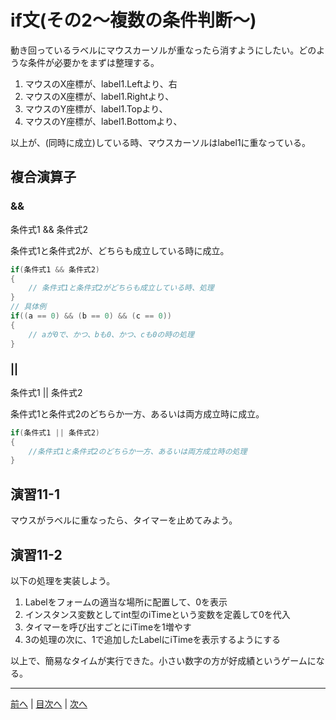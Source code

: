 # if文(その2～複数の条件判断～)
動き回っているラベルにマウスカーソルが重なったら消すようにしたい。どのような条件が必要かをまずは整理する。

1. マウスのX座標が、label1.Leftより、右
2. マウスのX座標が、label1.Rightより、
3. マウスのY座標が、label1.Topより、
4. マウスのY座標が、label1.Bottomより、

以上が、(同時に成立)している時、マウスカーソルはlabel1に重なっている。

## 複合演算子
### &&

条件式1 && 条件式2

条件式1と条件式2が、どちらも成立している時に成立。

```cs
if(条件式1 && 条件式2)
{
    // 条件式1と条件式2がどちらも成立している時、処理
}
// 具体例
if((a == 0) && (b == 0) && (c == 0))
{
    // aが0で、かつ、bも0、かつ、cも0の時の処理
}
```

### ||

条件式1 || 条件式2

条件式1と条件式2のどちらか一方、あるいは両方成立時に成立。

```cs
if(条件式1 || 条件式2)
{
    //条件式1と条件式2のどちらか一方、あるいは両方成立時の処理
}
```

## 演習11-1
マウスがラベルに重なったら、タイマーを止めてみよう。

## 演習11-2
以下の処理を実装しよう。

1.	Labelをフォームの適当な場所に配置して、0を表示
2.	インスタンス変数としてint型のiTimeという変数を定義して0を代入
3.	タイマーを呼び出すごとにiTimeを1増やす
4.	3の処理の次に、1で追加したLabelにiTimeを表示するようにする

以上で、簡易なタイムが実行できた。小さい数字の方が好成績というゲームになる。

---

[前へ](10.md) | [目次へ](README.md#%E7%9B%AE%E6%AC%A1) | [次へ](12.md)
